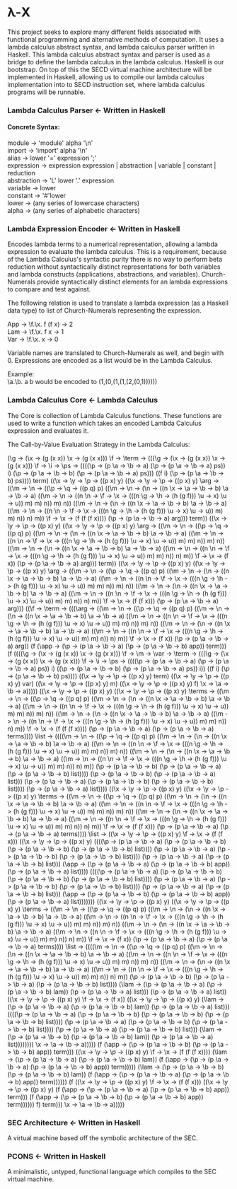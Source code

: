 # &lambda;-X 

This project seeks to explore many different fields associated with functional programming and
alternative methods of computation. It uses a lambda calculus abstract syntax, and lambda calculus
parser written in Haskell. This lambda calculus abstract syntax and parser is used as a bridge 
to define the lambda calculus in the lambda calculus. Haskell is our bootstrap. On top of this
the SECD virtual machine architecture will be implemented in Haskell, allowing us to compile our
lambda calculus implementation into to SECD instruction set, where lambda calculus programs will be
runnable.

### Lambda Calculus Parser &larr; Written in Haskell

#### Concrete Syntax:
module &rarr; 'module' alpha '\n' 
<br>
import &rarr; 'import' alpha '\n'
<br>
alias &rarr; lower '=' expression ';'
<br>
expression &rarr; expression expression | abstraction | variable | constant | reduction
<br>
abstraction &rarr; 'L' lower '.' expression
<br>
variable &rarr; lower
<br>
constant &rarr; '#'lower
<br>
lower &rarr; (any series of lowercase characters)
<br>
alpha &rarr; (any series of alphabetic characters)

### Lambda Expression Encoder &larr; Written in Haskell

Encodes lambda terms to a numerical representation, allowing a lambda expression
to evaluate the lambda calculus. This is a requirement, because of the Lambda Calculus's
syntactic purity there is no way to perform beta reduction without syntactically 
distinct representations for both variables and lambda constructs (applications, 
abstractions, and variables). Church-Numerals provide syntactically distinct elements
for an lambda expressions to compare and test against.

The following relation is used to translate a lambda expression (as a Haskell data type)
to list of Church-Numerals representing the expression.

App &rarr; \f.\x. f (f x) &rarr; 2 <br>
Lam &rarr; \f.\x. f x &rarr; 1 <br>
Var &rarr; \f.\x. x &rarr; 0 <br>

Variable names are translated to Church-Numerals as well, and begin with 0. Expressions are encoded as a list would be in the Lambda Calculus.

Example:<br>
\a.\b. a b would be encoded to (1,(0,(1,(1,(2,(0,1))))))

### Lambda Calculus Core &larr; Lambda Calculus
The Core is collection of Lambda Calculus functions. These functions are used to write
a function which takes an encoded Lambda Calculus expression and evaluates it.

The Call-by-Value Evaluation Strategy in the Lambda Calculus:

(\g -> (\x -> (g (x x)) \x -> (g (x x))) \f -> \term -> (((\g -> (\x -> (g (x x)) \x -> (g (x x))) \f -> \i -> \ps -> ((((\p -> (p \a -> \b -> a) (\p ->
(p \a -> \b -> a) ps)) i) (\p -> (p \a -> \b -> b) (\p -> (p \a -> \b -> a) ps))) ((f i) (\p -> (p \a -> \b -> b) ps)))) term) ((\x -> \y -> \p -> ((p
x) y) ((\x -> \y -> \p -> ((p x) y) \arg -> ((\m -> \n -> ((\p -> \q -> ((p q) p) ((\m -> \n -> (\n -> ((n \x -> \a -> \b -> b) \a -> \b -> a) ((\m ->
\n -> ((n \n -> \f -> \x -> (((n \g -> \h -> (h (g f))) \u -> x) \u -> u)) m) m) n)) m) n)) ((\m -> \n -> (\n -> ((n \x -> \a -> \b -> b) \a -> \b -> a)
((\m -> \n -> ((n \n -> \f -> \x -> (((n \g -> \h -> (h (g f))) \u -> x) \u -> u)) m) m) n)) n) m)) \f -> \x -> (f (f (f x)))) (\p -> (p \a -> \b -> a)
arg))) term)) ((\x -> \y -> \p -> ((p x) y) ((\x -> \y -> \p -> ((p x) y) \arg -> ((\m -> \n -> ((\p -> \q -> ((p q) p) ((\m -> \n -> (\n -> ((n \x ->
\a -> \b -> b) \a -> \b -> a) ((\m -> \n -> ((n \n -> \f -> \x -> (((n \g -> \h -> (h (g f))) \u -> x) \u -> u)) m) m) n)) m) n)) ((\m -> \n -> (\n ->
((n \x -> \a -> \b -> b) \a -> \b -> a) ((\m -> \n -> ((n \n -> \f -> \x -> (((n \g -> \h -> (h (g f))) \u -> x) \u -> u)) m) m) n)) n) m)) \f -> \x ->
(f x)) (\p -> (p \a -> \b -> a) arg))) term)) ((\x -> \y -> \p -> ((p x) y) ((\x -> \y -> \p -> ((p x) y) \arg -> ((\m -> \n -> ((\p -> \q -> ((p q) p)
((\m -> \n -> (\n -> ((n \x -> \a -> \b -> b) \a -> \b -> a) ((\m -> \n -> ((n \n -> \f -> \x -> (((n \g -> \h -> (h (g f))) \u -> x) \u -> u)) m) m) n))
m) n)) ((\m -> \n -> (\n -> ((n \x -> \a -> \b -> b) \a -> \b -> a) ((\m -> \n -> ((n \n -> \f -> \x -> (((n \g -> \h -> (h (g f))) \u -> x) \u -> u))
m) m) n)) n) m)) \f -> \x -> (f (f x))) (\p -> (p \a -> \b -> a) arg))) ((\f -> \term -> (((\arg -> ((\m -> \n -> ((\p -> \q -> ((p q) p) ((\m -> \n ->
(\n -> ((n \x -> \a -> \b -> b) \a -> \b -> a) ((\m -> \n -> ((n \n -> \f -> \x -> (((n \g -> \h -> (h (g f))) \u -> x) \u -> u)) m) m) n)) m) n)) ((\m
-> \n -> (\n -> ((n \x -> \a -> \b -> b) \a -> \b -> a) ((\m -> \n -> ((n \n -> \f -> \x -> (((n \g -> \h -> (h (g f))) \u -> x) \u -> u)) m) m) n)) n)
m)) \f -> \x -> (f x)) (\p -> (p \a -> \b -> a) arg)) (f (\app -> (\p -> (p \a -> \b -> a) (\p -> (p \a -> \b -> b) app)) term))) (f ((((\g -> (\x -> (g
(x x)) \x -> (g (x x))) \f -> \m -> \var -> \term -> (((\g -> (\x -> (g (x x)) \x -> (g (x x))) \f -> \i -> \ps -> ((((\p -> (p \a -> \b -> a) (\p -> (p
\a -> \b -> a) ps)) i) ((\p -> (p \a -> \b -> b) (\p -> (p \a -> \b -> a) ps)) i)) ((f i) (\p -> (p \a -> \b -> b) ps)))) ((\x -> \y -> \p -> ((p x) y)
term) ((\x -> \y -> \p -> ((p x) y) var) ((\x -> \y -> \p -> ((p x) y) m) ((\x -> \y -> \p -> ((p x) y) f) \x -> \a -> \b -> a))))) ((\x -> \y -> \p ->
((p x) y) ((\x -> \y -> \p -> ((p x) y) \terms -> ((\m -> \n -> ((\p -> \q -> ((p q) p) ((\m -> \n -> (\n -> ((n \x -> \a -> \b -> b) \a -> \b -> a) ((\m
-> \n -> ((n \n -> \f -> \x -> (((n \g -> \h -> (h (g f))) \u -> x) \u -> u)) m) m) n)) m) n)) ((\m -> \n -> (\n -> ((n \x -> \a -> \b -> b) \a -> \b ->
a) ((\m -> \n -> ((n \n -> \f -> \x -> (((n \g -> \h -> (h (g f))) \u -> x) \u -> u)) m) m) n)) n) m)) \f -> \x -> (f (f (f x)))) (\p -> (p \a -> \b ->
a) (\p -> (p \a -> \b -> a) terms)))) \list -> ((((\m -> \n -> ((\p -> \q -> ((p q) p) ((\m -> \n -> (\n -> ((n \x -> \a -> \b -> b) \a -> \b -> a) ((\m
-> \n -> ((n \n -> \f -> \x -> (((n \g -> \h -> (h (g f))) \u -> x) \u -> u)) m) m) n)) m) n)) ((\m -> \n -> (\n -> ((n \x -> \a -> \b -> b) \a -> \b ->
a) ((\m -> \n -> ((n \n -> \f -> \x -> (((n \g -> \h -> (h (g f))) \u -> x) \u -> u)) m) m) n)) n) m)) (\p -> (p \a -> \b -> b) (\p -> (p \a -> \b -> a)
(\p -> (p \a -> \b -> b) list)))) (\p -> (p \a -> \b -> b) (\p -> (p \a -> \b -> a) list))) (\p -> (p \a -> \b -> a) (\p -> (p \a -> \b -> b) (\p -> (p
\a -> \b -> b) list)))) (\p -> (p \a -> \b -> a) list)))) ((\x -> \y -> \p -> ((p x) y) ((\x -> \y -> \p -> ((p x) y) \terms -> ((\m -> \n -> ((\p -> \q
-> ((p q) p) ((\m -> \n -> (\n -> ((n \x -> \a -> \b -> b) \a -> \b -> a) ((\m -> \n -> ((n \n -> \f -> \x -> (((n \g -> \h -> (h (g f))) \u -> x) \u ->
u)) m) m) n)) m) n)) ((\m -> \n -> (\n -> ((n \x -> \a -> \b -> b) \a -> \b -> a) ((\m -> \n -> ((n \n -> \f -> \x -> (((n \g -> \h -> (h (g f))) \u ->
x) \u -> u)) m) m) n)) n) m)) \f -> \x -> (f (f x))) (\p -> (p \a -> \b -> a) (\p -> (p \a -> \b -> a) terms)))) \list -> ((\x -> \y -> \p -> ((p x) y)
\f -> \x -> (f (f x))) ((\x -> \y -> \p -> ((p x) y) ((((\p -> (p \a -> \b -> a) (\p -> (p \a -> \b -> b) (\p -> (p \a -> \b -> b) (\p -> (p \a -> \b ->
b) list)))) (\p -> (p \a -> \b -> a) (\p -> (p \a -> \b -> b) (\p -> (p \a -> \b -> b) list)))) (\p -> (p \a -> \b -> a) (\p -> (p \a -> \b -> b) list)))
(\app -> (\p -> (p \a -> \b -> a) (\p -> (p \a -> \b -> b) app)) (\p -> (p \a -> \b -> a) list)))) ((((\p -> (p \a -> \b -> a) (\p -> (p \a -> \b -> b)
(\p -> (p \a -> \b -> b) (\p -> (p \a -> \b -> b) list)))) (\p -> (p \a -> \b -> a) (\p -> (p \a -> \b -> b) (\p -> (p \a -> \b -> b) list)))) (\p -> (p
\a -> \b -> a) (\p -> (p \a -> \b -> b) list))) (\app -> (\p -> (p \a -> \b -> b) (\p -> (p \a -> \b -> b) app)) (\p -> (p \a -> \b -> a) list))))))) ((\x
-> \y -> \p -> ((p x) y) ((\x -> \y -> \p -> ((p x) y) \terms -> ((\m -> \n -> ((\p -> \q -> ((p q) p) ((\m -> \n -> (\n -> ((n \x -> \a -> \b -> b) \a
-> \b -> a) ((\m -> \n -> ((n \n -> \f -> \x -> (((n \g -> \h -> (h (g f))) \u -> x) \u -> u)) m) m) n)) m) n)) ((\m -> \n -> (\n -> ((n \x -> \a -> \b
-> b) \a -> \b -> a) ((\m -> \n -> ((n \n -> \f -> \x -> (((n \g -> \h -> (h (g f))) \u -> x) \u -> u)) m) m) n)) n) m)) \f -> \x -> (f x)) (\p -> (p \a
-> \b -> a) (\p -> (p \a -> \b -> a) terms)))) \list -> ((((\m -> \n -> ((\p -> \q -> ((p q) p) ((\m -> \n -> (\n -> ((n \x -> \a -> \b -> b) \a -> \b
-> a) ((\m -> \n -> ((n \n -> \f -> \x -> (((n \g -> \h -> (h (g f))) \u -> x) \u -> u)) m) m) n)) m) n)) ((\m -> \n -> (\n -> ((n \x -> \a -> \b -> b)
\a -> \b -> a) ((\m -> \n -> ((n \n -> \f -> \x -> (((n \g -> \h -> (h (g f))) \u -> x) \u -> u)) m) m) n)) n) m)) (\p -> (p \a -> \b -> b) (\p -> (p \a
-> \b -> a) (\p -> (p \a -> \b -> b) list)))) (\lam -> (\p -> (p \a -> \b -> a) (\p -> (p \a -> \b -> b) lam)) (\p -> (p \a -> \b -> a) list))) (\p ->
(p \a -> \b -> a) list)) ((\x -> \y -> \p -> ((p x) y) \f -> \x -> (f x)) ((\x -> \y -> \p -> ((p x) y) (\lam -> (\p -> (p \a -> \b -> a) (\p -> (p \a
-> \b -> b) lam)) (\p -> (p \a -> \b -> a) list))) ((((\p -> (p \a -> \b -> a) (\p -> (p \a -> \b -> b) (\p -> (p \a -> \b -> b) (\p -> (p \a -> \b ->
b) list)))) (\p -> (p \a -> \b -> a) (\p -> (p \a -> \b -> b) (\p -> (p \a -> \b -> b) list)))) (\p -> (p \a -> \b -> a) (\p -> (p \a -> \b -> b) list)))
(\lam -> (\p -> (p \a -> \b -> b) (\p -> (p \a -> \b -> b) lam)) (\p -> (p \a -> \b -> a) list)))))))) \x -> \a -> \b -> a))))) (f (\app -> (\p -> (p \a
-> \b -> b) (\p -> (p \a -> \b -> b) app)) term))) ((\x -> \y -> \p -> ((p x) y) \f -> \x -> (f (f (f x)))) (\lam -> (\p -> (p \a -> \b -> a) (\p -> (p
\a -> \b -> b) lam)) (f (\app -> (\p -> (p \a -> \b -> a) (\p -> (p \a -> \b -> b) app)) term))))) (\lam -> (\p -> (p \a -> \b -> b) (\p -> (p \a -> \b
-> b) lam)) (f (\app -> (\p -> (p \a -> \b -> a) (\p -> (p \a -> \b -> b) app)) term)))))) (f ((\x -> \y -> \p -> ((p x) y) \f -> \x -> (f (f x))) ((\x
-> \y -> \p -> ((p x) y) (f (\app -> (\p -> (p \a -> \b -> a) (\p -> (p \a -> \b -> b) app)) term))) (f (\app -> (\p -> (p \a -> \b -> b) (\p -> (p \a
-> \b -> b) app)) term)))))) f) term))) \x -> \a -> \b -> a)))))

### SEC Architecture &larr; Written in Haskell
A virtual machine based off the symbolic architecture of the SEC.

### PCONS &larr; Written in Haskell
A minimalistic, untyped, functional language which compiles to the SEC virtual machine.
